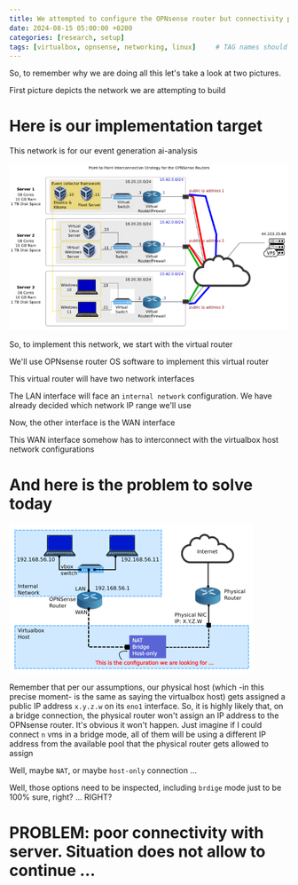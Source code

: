 ```yaml
---
title: We attempted to configure the OPNsense router but connectivity problems happened ... 
date: 2024-08-15 05:00:00 +0200
categories: [research, setup]
tags: [virtualbox, opnsense, networking, linux]     # TAG names should always be lowercase
---
```


So, to remember why we are doing all this let's take a look at two pictures.

First picture depicts the network we are attempting to build

# Here is our implementation target

This network is for our event generation ai-analysis

![alt text](assets/images/network1.png)

So, to implement this network, we start with the virtual router

We'll use OPNsense router OS software to implement this virtual router

This virtual router will have two network interfaces

The LAN interface will face an `internal network` configuration. We have already decided which network IP range we'll use

Now, the other interface is the WAN interface

This WAN interface somehow has to interconnect with the virtualbox host network configurations

# And here is the problem to solve today

![alt text](assets/images/network2.png)

Remember that per our assumptions, our physical host (which -in this precise moment- is the same as saying the virtualbox host) gets assigned a public IP address `x.y.z.w` on its `eno1` interface. So, it is highly likely that, on a bridge connection, the physical router won't assign an IP address to the OPNsense router. It's obvious it won't happen. Just imagine if I could connect `n` vms in a bridge mode, all of them will be using a different IP address from the available pool that the physical router gets allowed to assign

Well, maybe `NAT`, or maybe `host-only` connection ... 

Well, those options need to be inspected, including `brdige` mode just to be 100% sure, right? ... RIGHT?

# PROBLEM: poor connectivity with server. Situation does not allow to continue ...